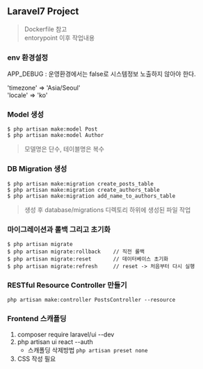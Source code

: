 ## Laravel7 Project
> Dockerfile 참고  
> entorypoint 이후 작업내용  
  
### env 환경설정
APP_DEBUG : 운영환경에서는 false로 시스템정보 노출하지 않아야 한다.

'timezone' => 'Asia/Seoul'  
'locale' => 'ko'  

### Model 생성
```
$ php artisan make:model Post
$ php artisan make:model Author
```
> 모델명은 단수, 테이블명은 복수

### DB Migration 생성
```
$ php artisan make:migration create_posts_table
$ php artisan make:migration create_authors_table
$ php artisan make:migration add_name_to_authors_table
```
> 생성 후 database/migrations 디렉토리 하위에 생성된 파일 작업  


### 마이그레이션과 롤백 그리고 초기화
```
$ php artisan migrate
$ php artisan migrate:rollback    // 직전 롤백
$ php artisan migrate:reset       // 데이터베이스 초기화
$ php artisan migrate:refresh     // reset -> 처음부터 다시 실행
```

### RESTful Resource Controller 만들기
```
php artisan make:controller PostsController --resource
```

### Frontend 스캐폴딩  
1. composer require laravel/ui --dev  
2. php artisan ui react --auth
    - 스캐폴딩 삭제방법 `php artisan preset none`
3. CSS 작성 필요
